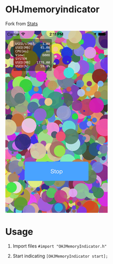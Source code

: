 # OHJmemoryindicator
Fork from [Stats](https://github.com/shu223/Stats)

![screenshot](https://raw.githubusercontent.com/ShingoFukuyama/OHJMemoryIndicator/master/screenshot1.png)

# Usage
1. Import files `#import "OHJMemoryIndicator.h"`

2. Start indicating `[OHJMemoryIndicator start];`
